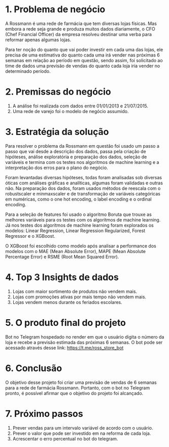 # 1. Problema de negócio 

A Rossmann é uma rede de farmácia que tem diversas lojas físicas. Mas embora a rede seja grande e produza muitos dados diariamente, o CFO (Chef Financial Officer) da empresa resolveu destinar uma verba para reformar apenas algumas lojas. 

Para ter noção do quanto que vai poder investir em cada uma das lojas, ele precisa de uma estimativa do quanto cada uma irá vender nas próximas 6 semanas em relação ao período em questão, sendo assim, foi solicitado ao time de dados uma previsão de vendas do quanto cada loja iria vender no determinado período. 

# 2. Premissas do negócio 

1. A análise foi realizada com dados entre 01/01/2013 e 21/07/2015. 
2. Uma rede de varejo foi o modelo de negócio assumido.

# 3. Estratégia da solução 

Para resolver o problema da Rossmann em questão foi usado um passo a passo que vai desde a descrição dos dados, passa pela criação de hipóteses, análise exploratória e preparação dos dados, seleção de variáveis e termina com os testes nos algoritmos de machine learning e a interpretação dos erros para o plano do negócio.

Foram levantadas diversas hipóteses, todas foram analisadas sob diversas óticas com análises gráficas e analíticas, algumas  foram validadas e outras não. Na preparação dos dados, foram usados métodos de reescala com o robustscaler e minmaxscaler e de transformação de variáveis categóricas em numéricas, como o one hot encoding, o label encoding e o ordinal encoding.

Para a seleção de features foi usado o algoritmo Boruta que trouxe as melhores variáveis para os testes com os algoritmos de machine learning. Já nos testes dos algoritmos de machine learning foram explorados os modelos: Linear Regression, Linear Regression Regularized, Forest Regressor e o XGBoost.

O XGBoost foi escolhido como modelo após analisar a performance dos modelos com o MAE (Mean Absolute Error), MAPE (Mean Absolute Percentage Error) e RSME (Root Mean Squared Error).

# 4. Top 3 Insights de dados 

1. Lojas com maior sortimento de produtos não vendem mais.
2. Lojas com promoções ativas por mais tempo não vendem mais.
3. Lojas vendem menos durante os feriados escolares.

# 5. O produto final do projeto

Bot no Telegram hospedado no render em que o usuário digita o número da loja e recebe a previsão estimada das próximas 6 semanas. O bot pode ser acessado através desse link: https://t.me/ross_store_bot

# 6. Conclusão 

O objetivo desse projeto foi criar uma previsão de vendas de 6 semanas para a rede de farmácia Rossmann. Portanto, com o bot no Telegram pronto, é possível afirmar que o objetivo do projeto foi alcançado.

# 7. Próximo passos  

1. Prever vendas para um intervalo variável de acordo com o usuário.
2. Prever o valor que pode ser investido em na reforma de cada loja.
3. Acrescentar o erro percentual no bot do telegram.


